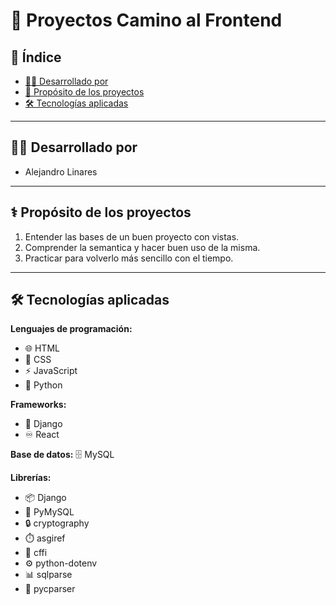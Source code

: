 # 🔖 Proyectos Camino al Frontend

## 📑 Índice
- [👨‍💻 Desarrollado por](#-desarrollado-por)
- [📝 Propósito de los proyectos](#️-propósitos-de-los-proyectos)
- [🛠️ Tecnologías aplicadas](#️-tecnologías-aplicadas)

---

## 👨‍💻 Desarrollado por
- Alejandro Linares  

---

## ⚕️ Propósito de los proyectos
1. Entender las bases de un buen proyecto con vistas.  
2. Comprender la semantica y hacer buen uso de la misma. 
3. Practicar para volverlo más sencillo con el tiempo. 

---

## 🛠️ Tecnologías aplicadas
**Lenguajes de programación:**   
- 🌐 HTML  
- 🎨 CSS  
- ⚡ JavaScript  
- 🐍 Python 

**Frameworks:** 
- 🚀 Django  
- ♾️ React 

**Base de datos:** 🗄️ MySQL  

**Librerías:**  
- 📦 Django  
- 🔌 PyMySQL  
- 🔒 cryptography  
- ⏱️ asgiref  
- 🧩 cffi  
- ⚙️ python-dotenv  
- 📊 sqlparse  
- 📝 pycparser  

